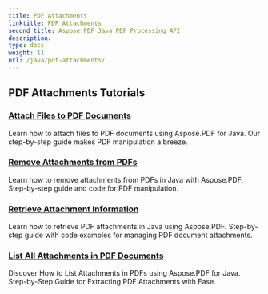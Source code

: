 ```yaml
---
title: PDF Attachments
linktitle: PDF Attachments
second_title: Aspose.PDF Java PDF Processing API
description: 
type: docs
weight: 11
url: /java/pdf-attachments/
---
```


## PDF Attachments Tutorials
### [Attach Files to PDF Documents](./attach-files-pdf-documents/)
Learn how to attach files to PDF documents using Aspose.PDF for Java. Our step-by-step guide makes PDF manipulation a breeze.
### [Remove Attachments from PDFs](./remove-attachments-from-pdfs/)
Learn how to remove attachments from PDFs in Java with Aspose.PDF. Step-by-step guide and code for PDF manipulation.
### [Retrieve Attachment Information](./retrieve-attachment-information/)
Learn how to retrieve PDF attachments in Java using Aspose.PDF. Step-by-step guide with code examples for managing PDF document attachments.
### [List All Attachments in PDF Documents](./list-all-attachments-pdf-documents/)
Discover How to List Attachments in PDFs using Aspose.PDF for Java. Step-by-Step Guide for Extracting PDF Attachments with Ease.